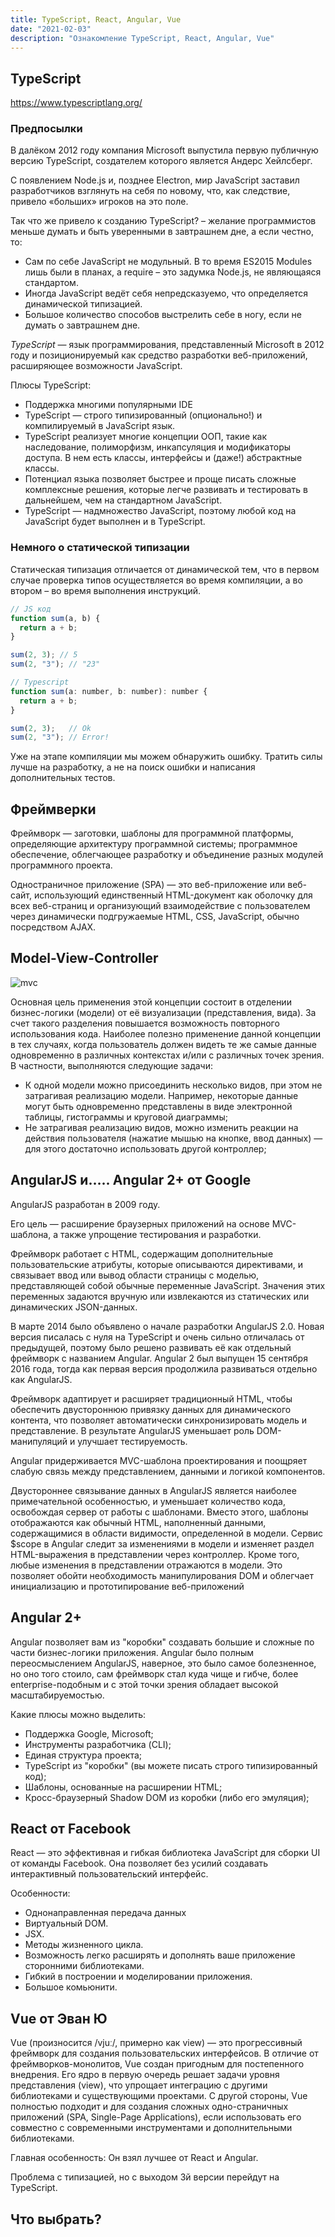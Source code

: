```yaml
---
title: TypeScript, React, Angular, Vue
date: "2021-02-03"
description: "Ознакомление TypeScript, React, Angular, Vue"
---
```


## TypeScript

https://www.typescriptlang.org/

### Предпосылки

В далёком 2012 году компания Microsoft выпустила первую публичную версию TypeScript, создателем которого является Андерс Хейлсберг.

С появлением Node.js и, позднее Electron, мир JavaScript заставил разработчиков взглянуть на себя по новому, что, как следствие, привело «больших» игроков на это поле.

Так что же привело к созданию TypeScript? – желание программистов меньше думать и быть уверенными в завтрашнем дне, а если честно, то:
- Сам по себе JavaScript не модульный. В то время ES2015 Modules лишь были в планах, а require – это задумка Node.js, не являющаяся стандартом.
- Иногда JavaScript ведёт себя непредсказуемо, что определяется динамической типизацией.
- Большое количество способов выстрелить себе в ногу, если не думать о завтрашнем дне.

*TypeScript* — язык программирования, представленный Microsoft в 2012 году и позиционируемый как средство разработки веб-приложений, расширяющее возможности JavaScript.

Плюсы TypeScript:
- Поддержка многими популярными IDE
- TypeScript — строго типизированный (опционально!) и компилируемый в JavaScript язык. 
- TypeScript реализует многие концепции ООП, такие как наследование, полиморфизм, инкапсуляция и модификаторы доступа. В нем есть классы, интерфейсы и (даже!) абстрактные классы.
- Потенциал языка позволяет быстрее и проще писать сложные комплексные решения, которые легче развивать и тестировать в дальнейшем, чем на стандартном JavaScript.
- TypeScript — надмножество JavaScript, поэтому любой код на JavaScript будет выполнен и в TypeScript. 


### Немного о статической типизации

Статическая типизация отличается от динамической тем, что в первом случае проверка типов осуществляется во время компиляции, а во втором – во время выполнения инструкций.

```javascript
// JS код
function sum(a, b) {
  return a + b;
}

sum(2, 3); // 5
sum(2, "3"); // "23"

// Typescript
function sum(a: number, b: number): number {
  return a + b;
}

sum(2, 3);   // Ok
sum(2, "3"); // Error!
```

Уже на этапе компиляции мы можем обнаружить ошибку. Тратить силы лучше на разработку, а не на поиск ошибки и написания дополнительных тестов.

## Фреймверки

Фреймворк — заготовки, шаблоны для программной платформы, определяющие архитектуру программной системы; программное обеспечение,
облегчающее разработку и объединение разных модулей программного проекта.

Одностраничное приложение (SPA) — это веб-приложение или веб-сайт, использующий единственный HTML-документ как оболочку для 
всех веб-страниц и организующий взаимодействие с пользователем через динамически подгружаемые HTML, CSS, JavaScript, обычно посредством AJAX.

## Model-View-Controller

![mvc](./MVC.png)

Основная цель применения этой концепции состоит в отделении бизнес-логики (модели) от её визуализации (представления, вида). 
За счет такого разделения повышается возможность повторного использования кода. Наиболее полезно применение данной концепции 
в тех случаях, когда пользователь должен видеть те же самые данные одновременно в различных контекстах и/или с различных точек зрения. 
В частности, выполняются следующие задачи:
- К одной модели можно присоединить несколько видов, при этом не затрагивая реализацию модели. Например, некоторые данные могут 
быть одновременно представлены в виде электронной таблицы, гистограммы и круговой диаграммы;
- Не затрагивая реализацию видов, можно изменить реакции на действия пользователя (нажатие мышью на кнопке, ввод данных) — 
для этого достаточно использовать другой контроллер;

## AngularJS и….. Angular 2+ от Google

AngularJS разработан в 2009 году.

Его цель — расширение браузерных приложений на основе MVC-шаблона, а также упрощение тестирования и разработки.

Фреймворк работает с HTML, содержащим дополнительные пользовательские атрибуты, которые описываются директивами, и связывает 
ввод или вывод области страницы с моделью, представляющей собой обычные переменные JavaScript. Значения этих переменных 
задаются вручную или извлекаются из статических или динамических JSON-данных.

В марте 2014 было объявлено о начале разработки AngularJS 2.0. Новая версия писалась с нуля на TypeScript и очень сильно 
отличалась от предыдущей, поэтому было решено развивать её как отдельный фреймворк с названием Angular. Angular 2 был выпущен 
15 сентября 2016 года, тогда как первая версия продолжила развиваться отдельно как AngularJS.

Фреймворк адаптирует и расширяет традиционный HTML, чтобы обеспечить двустороннюю привязку данных для динамического контента, 
что позволяет автоматически синхронизировать модель и представление. В результате AngularJS уменьшает роль DOM-манипуляций 
и улучшает тестируемость.

Angular придерживается MVC-шаблона проектирования и поощряет слабую связь между представлением, данными и логикой компонентов.

Двустороннее связывание данных в AngularJS является наиболее примечательной особенностью, и уменьшает количество кода, освобождая 
сервер от работы с шаблонами. Вместо этого, шаблоны отображаются как обычный HTML, наполненный данными, содержащимися в области 
видимости, определенной в модели. Сервис $scope в Angular следит за изменениями в модели и изменяет раздел HTML-выражения в 
представлении через контроллер. Кроме того, любые изменения в представлении отражаются в модели. Это позволяет обойти необходимость 
манипулирования DOM и облегчает инициализацию и прототипирование веб-приложений

## Angular 2+

Angular позволяет вам из "коробки" создавать большие и сложные по части бизнес-логики приложения. Angular было полным переосмыслением 
AngularJS, наверное, это было самое болезненное, но оно того стоило, сам фреймворк стал куда чище и гибче, более enterprise-подобным 
и с этой точки зрения обладает высокой масштабируемостью.

Какие плюсы можно выделить:
- Поддержка Google, Microsoft;
- Инструменты разработчика (CLI);
- Единая структура проекта;
- TypeScript из "коробки" (вы можете писать строго типизированный код);
- Шаблоны, основанные на расширении HTML;
- Кросс-браузерный Shadow DOM из коробки (либо его эмуляция);

## React от Facebook

React — это эффективная и гибкая библиотека JavaScript для сборки UI от команды Facebook. Она позволяет без усилий создавать 
интерактивный пользовательский интерфейс. 

Особенности:
- Однонаправленная передача данных
- Виртуальный DOM.
- JSX.
- Методы жизненного цикла.
- Возможность легко расширять и дополнять ваше приложение сторонними библиотеками.
- Гибкий в построении и моделировании приложения.
- Большое комьюнити.

## Vue от Эван Ю

Vue (произносится /vjuː/, примерно как view) — это прогрессивный фреймворк для создания пользовательских интерфейсов. 
В отличие от фреймворков-монолитов, Vue создан пригодным для постепенного внедрения. Его ядро в первую очередь решает задачи 
уровня представления (view), что упрощает интеграцию с другими библиотеками и существующими проектами. С другой стороны, 
Vue полностью подходит и для создания сложных одно-страничных приложений (SPA, Single-Page Applications), если использовать 
его совместно с современными инструментами и дополнительными библиотеками.

Главная особенность: Он взял лучшее от React и Angular.

Проблема с типизацией, но с выходом 3й версии перейдут на TypeScript.

## Что выбрать?
